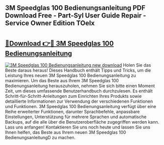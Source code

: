 ## 3M Speedglas 100 Bedienungsanleitung PDF Download Free - Part-Syl User Guide Repair - Service Owner Edition TOeIx

# <h2><a href="http://df0grs.blite.top/?on=3M+Speedglas+100+Bedienungsanleitung">🔗Download 👉🔴 3M Speedglas 100 Bedienungsanleitung</a></h2>

[![3M Speedglas 100 Bedienungsanleitung new download](https://i.imgur.com/lujVjoI.png)](http://df0grs.blite.top/?on=3M+Speedglas+100+Bedienungsanleitung)
Holen Sie das Beste daraus heraus! Dieses Handbuch enthält Tipps und Tricks, um die Leistung Ihres neuen 3M Speedglas 100 Bedienungsanleitung zu maximieren. Um das Beste aus Ihrem 3M Speedglas 100 Bedienungsanleitung herauszuholen, nehmen Sie sich bitte einen Moment Zeit, um dieses umfassende Benutzerhandbuch durchzulesen. Es enthält Schritt-für-Schritt-Anleitungen zum Einrichten Ihres Produkts sowie detaillierte Informationen zur Verwendung der verschiedenen Funktionen und Funktionen. 3M Speedglas 100 Bedienungsanleitung verfügt über eine Reihe erweiterter Funktionen, darunter Sprachbefehle, anpassbare Einstellungen, Unterstützung für mehrere Sprachen und automatische Backups, auf die alle über die Benutzeroberfläche zugegriffen werden kann. Lass uns anfangen! Kontaktieren Sie uns noch heute und lassen Sie uns Ihnen helfen, das Beste aus Ihrem neuen 3M Speedglas 100 BedienungsanleitungD zu machen.
